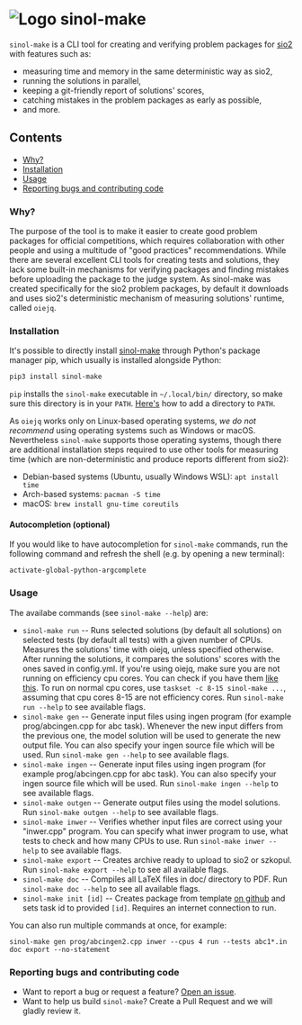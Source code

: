 # ![Logo](https://avatars.githubusercontent.com/u/2264918?s=60&v=4) sinol-make

`sinol-make` is a CLI tool for creating and verifying problem packages
for [sio2](https://github.com/sio2project/oioioi)
with features such as:

- measuring time and memory in the same deterministic way as sio2,
- running the solutions in parallel,
- keeping a git-friendly report of solutions' scores,
- catching mistakes in the problem packages as early as possible,
- and more.

## Contents

- [Why?](#why)
- [Installation](#installation)
- [Usage](#usage)
- [Reporting bugs and contributing code](#reporting-bugs-and-contributing-code)

### Why?

The purpose of the tool is to make it easier to create good problem packages
for official competitions, which requires collaboration with other people
and using a multitude of "good practices" recommendations.
While there are several excellent CLI tools for creating tests and solutions,
they lack some built-in mechanisms for verifying packages and finding mistakes
before uploading the package to the judge system.
As sinol-make was created specifically for the sio2 problem packages,
by default it downloads and uses sio2's deterministic mechanism of measuring
solutions' runtime, called `oiejq`.

### Installation

It's possible to directly install [sinol-make](https://pypi.org/project/sinol-make/)
through Python's package manager pip, which usually is installed alongside Python:

```bash
pip3 install sinol-make
```

`pip` installs the `sinol-make` executable in `~/.local/bin/` directory,
so make sure this directory is in your `PATH`.
[Here's](https://gist.github.com/nex3/c395b2f8fd4b02068be37c961301caa7) how to add a directory to `PATH`.

As `oiejq` works only on Linux-based operating systems,
*we do not recommend* using operating systems such as Windows or macOS.
Nevertheless `sinol-make` supports those operating systems,
though there are additional installation steps required to use
other tools for measuring time (which are non-deterministic and produce reports different from sio2):

- Debian-based systems (Ubuntu, usually Windows WSL): `apt install time`
- Arch-based systems: `pacman -S time`
- macOS: `brew install gnu-time coreutils`

#### Autocompletion (optional)

If you would like to have autocompletion for `sinol-make` commands,
run the following command and refresh the shell (e.g. by opening a new terminal):

```shell
activate-global-python-argcomplete
```

### Usage

The availabe commands (see `sinol-make --help`) are:

- `sinol-make run` -- Runs selected solutions (by default all solutions) on selected tests (by default all tests) with a given number
of CPUs. Measures the solutions' time with oiejq, unless specified otherwise. After running the solutions, it
compares the solutions' scores with the ones saved in config.yml. If you're using oiejq, make sure you are not running on efficiency
cpu cores. You can check if you have them [like this](https://stackoverflow.com/a/71282744). To run on normal cpu cores, use
`taskset -c 8-15 sinol-make ...`, assuming that cpu cores 8-15 are not efficiency cores.
Run `sinol-make run --help` to see available flags.
- `sinol-make gen` -- Generate input files using ingen program (for example prog/abcingen.cpp for abc task). 
Whenever the new input differs from the previous one, the model solution will be used to generate the new output file.
You can also specify your ingen source file which will be used.
Run `sinol-make gen --help` to see available flags.
- `sinol-make ingen` -- Generate input files using ingen program (for example prog/abcingen.cpp for abc task).
You can also specify your ingen source file which will be used.
Run `sinol-make ingen --help` to see available flags.
- `sinol-make outgen` -- Generate output files using the model solutions. Run `sinol-make outgen --help` to see available flags.
- `sinol-make inwer` -- Verifies whether input files are correct using your "inwer.cpp" program. You can specify what inwer
program to use, what tests to check and how many CPUs to use. Run `sinol-make inwer --help` to see available flags.
- `sinol-make export` -- Creates archive ready to upload to sio2 or szkopul. Run `sinol-make export --help` to see all available flags.
- `sinol-make doc` -- Compiles all LaTeX files in doc/ directory to PDF. Run `sinol-make doc --help` to see all available flags.
- `sinol-make init [id]` -- Creates package from template [on github](https://github.com/sio2project/sinol-make/tree/main/example_package) and sets task id to provided `[id]`. Requires an internet connection to run.

You can also run multiple commands at once, for example:

```shell
sinol-make gen prog/abcingen2.cpp inwer --cpus 4 run --tests abc1*.in doc export --no-statement
```

### Reporting bugs and contributing code

- Want to report a bug or request a feature? [Open an issue](https://github.com/sio2project/sinol-make/issues).
- Want to help us build `sinol-make`? Create a Pull Request and we will gladly review it.
